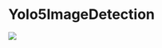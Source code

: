 # Yolo5ImageDetection
![](https://github.com/ChiggyyWiggyyy/Yolo5/blob/main/TestResult.png?raw=true)
